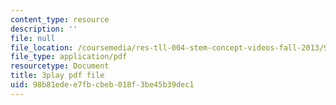 ```yaml
---
content_type: resource
description: ''
file: null
file_location: /coursemedia/res-tll-004-stem-concept-videos-fall-2013/98b81edee7fbcbeb018f3be45b39dec1_mBJCP3AH2Mk.pdf
file_type: application/pdf
resourcetype: Document
title: 3play pdf file
uid: 98b81ede-e7fb-cbeb-018f-3be45b39dec1
---
```

